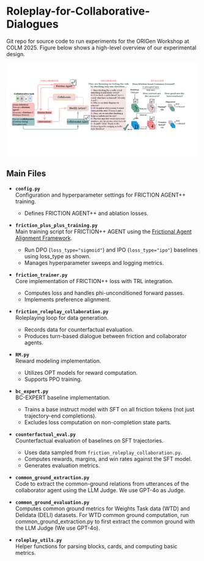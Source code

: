 # Roleplay-for-Collaborative-Dialogues
Git repo for source code to run experiments for the ORIGen Workshop at COLM 2025. Figure below shows a high-level overview of our experimental design. 
 
<p align="center">
  <a href="plots/overview_simplified-1.png">
    <img src="plots/overview_simplified-1.png" alt="FRICTION++ Overview" width="800">
  </a>
</p>


## Main Files

- **`config.py`**  
  Configuration and hyperparameter settings for FRICTION AGENT++ training.  
  - Defines FRICTION AGENT++ and ablation losses.

- **`friction_plus_plus_training.py`**  
  Main training script for FRICTION++ AGENT using the [Frictional Agent Alignment Framework](https://aclanthology.org/2025.acl-long.542/).
  - Run DPO (`loss_type="sigmoid"`) and IPO (`loss_type="ipo"`) baselines using loss_type as shown. 
  - Manages hyperparameter sweeps and logging metrics. 

- **`friction_trainer.py`**  
  Core implementation of FRICTION++ loss with TRL integration.  
  - Computes loss and handles phi-unconditioned forward passes.  
  - Implements preference alignment.

- **`friction_roleplay_collaboration.py`**  
  Roleplaying loop for data generation.  
  - Records data for counterfactual evaluation.  
  - Produces turn-based dialogue between friction and collaborator agents.

- **`RM.py`**  
  Reward modeling implementation.  
  - Utilizes OPT models for reward computation.  
  - Supports PPO training.

- **`bc_expert.py`**  
  BC-EXPERT baseline implementation.  
  - Trains a base instruct model with SFT on all friction tokens (not just trajectory-end completions).  
  - Excludes loss computation on non-completion state parts.

- **`counterfactual_eval.py`**  
  Counterfactual evaluation of baselines on SFT trajectories.  
  - Uses data sampled from `friction_roleplay_collaboration.py`.  
  - Computes rewards, margins, and win rates against the SFT model.  
  - Generates evaluation metrics.
 
- **`common_ground_extraction.py`**  
  Code to extract the common-ground relations from utterances of the collaborator agent using the LLM Judge. We use GPT-4o as Judge. 

- **`common_ground_evaluation.py`**  
  Computes common ground metrics for Weights Task data (WTD) and Delidata (DELI) datasets. For WTD common ground computation, run common_ground_extraction.py to first extract the common ground with the LLM Judge (We use GPT-4o). 

- **`roleplay_utils.py`**  
  Helper functions for parsing blocks, cards, and computing basic metrics.

